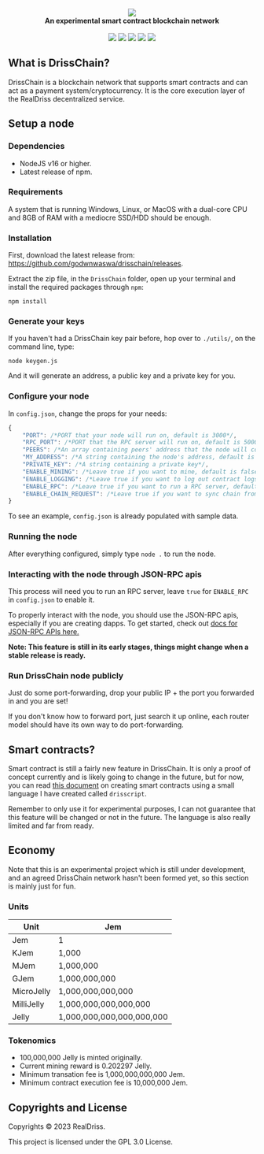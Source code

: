 <div align="center">
	<br/>
	<img src="./assets/extended-logo.png"/>
	<br/>
	<div><b>An experimental smart contract blockchain network</b></div>
	<br/>
	<a href="https://github.com/godwnwaswa/drisschain/blob/master/LICENSE.md"><img src="https://img.shields.io/badge/license-GPLv3-blue.svg"/></a>
	<a href="https://github.com/godwnwaswa/drisschain/releases"><img src="https://img.shields.io/github/package-json/v/godwnwaswa/drisschain?label=stable"></a>
	<a href="https://snyk.io/test/github/godwnwaswa/drisschain"><img src="https://snyk.io/test/github/godwnwaswa/drisschain/badge.svg"/></a>
	<a href="https://github.com/godwnwaswa/drisschain/stargazers"><img src="https://img.shields.io/github/stars/godwnwaswa/drisschain?color=gold"></a>
	<a href="https://github.com/godwnwaswa/drisschain/blob/main/.github/PULL_REQUEST_TEMPLATE.md"><img src="https://img.shields.io/badge/PRs-welcome-brightgreen.svg"></a>
</div>

## What is DrissChain?

DrissChain is a blockchain network that supports smart contracts and can act as a payment system/cryptocurrency. It is the core execution layer of the RealDriss decentralized service.


## Setup a node

### Dependencies 

* NodeJS v16 or higher.
* Latest release of npm.

### Requirements

A system that is running Windows, Linux, or MacOS with a dual-core CPU and 8GB of RAM with a mediocre SSD/HDD should be enough.

### Installation

First, download the latest release from: https://github.com/godwnwaswa/drisschain/releases.

Extract the zip file, in the `DrissChain` folder, open up your terminal and install the required packages through `npm`:

```
npm install
```

### Generate your keys

If you haven't had a DrissChain key pair before, hop over to `./utils/`, on the command line, type:

```
node keygen.js
```

And it will generate an address, a public key and a private key for you.

### Configure your node

In `config.json`, change the props for your needs:

```js
{
    "PORT": /*PORT that your node will run on, default is 3000*/,
    "RPC_PORT": /*PORT that the RPC server will run on, default is 5000*/,
    "PEERS": /*An array containing peers' address that the node will connect with, default is an empty array*/, 
    "MY_ADDRESS": /*A string containing the node's address, default is "localhost:3000"*/,
    "PRIVATE_KEY": /*A string containing a private key*/,
    "ENABLE_MINING": /*Leave true if you want to mine, default is false*/
    "ENABLE_LOGGING": /*Leave true if you want to log out contract logs, default is false*/,
    "ENABLE_RPC": /*Leave true if you want to run a RPC server, default is false*/,
    "ENABLE_CHAIN_REQUEST": /*Leave true if you want to sync chain from others, default is false*/
}
```

To see an example, `config.json` is already populated with sample data.

### Running the node

After everything configured, simply type `node .` to run the node.

### Interacting with the node through JSON-RPC apis

This process will need you to run an RPC server, leave `true` for `ENABLE_RPC` in `config.json` to enable it.

To properly interact with the node, you should use the JSON-RPC apis, especially if you are creating dapps. To get started, check out [docs for JSON-RPC APIs here.](./JSON-RPC.md)

**Note: This feature is still in its early stages, things might change when a stable release is ready.**

### Run DrissChain node publicly

Just do some port-forwarding, drop your public IP + the port you forwarded in and you are set!

If you don't know how to forward port, just search it up online, each router model should have its own way to do port-forwarding.


## Smart contracts?

Smart contract is still a fairly new feature in DrissChain. It is only a proof of concept currently and is likely going to change in the future, but for now, you can read [this document](./CONTRACT.md) on creating smart contracts using a small language I have created called `drisscript`.

Remember to only use it for experimental purposes, I can not guarantee that this feature will be changed or not in the future. The language is also really limited and far from ready.


## Economy 

Note that this is an experimental project which is still under development, and an agreed DrissChain network hasn't been formed yet, so this section is mainly just for fun.

### Units

| Unit       | Jem                       |
|------------|---------------------------|
| Jem        | 1                         |
| KJem       | 1,000                     |
| MJem       | 1,000,000                 |
| GJem       | 1,000,000,000             |
| MicroJelly | 1,000,000,000,000         |
| MilliJelly | 1,000,000,000,000,000     |
| Jelly      | 1,000,000,000,000,000,000 |

### Tokenomics

* 100,000,000 Jelly is minted originally.
* Current mining reward is 0.202297 Jelly.
* Minimum transation fee is 1,000,000,000,000 Jem.
* Minimum contract execution fee is 10,000,000 Jem. 



## Copyrights and License

Copyrights © 2023 RealDriss.

This project is licensed under the GPL 3.0 License.
